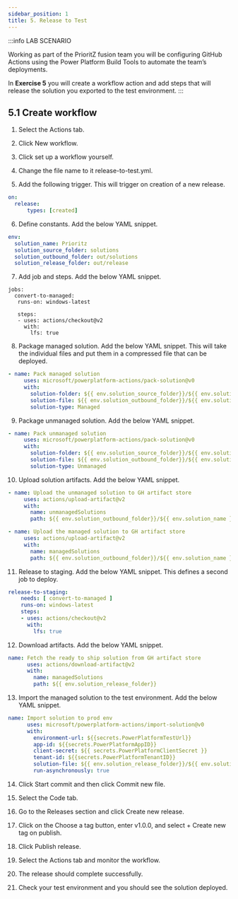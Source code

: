 ```yaml
---
sidebar_position: 1
title: 5. Release to Test
---
```


:::info LAB SCENARIO

Working as part of the PrioritZ fusion team you will be configuring GitHub Actions using the Power Platform Build Tools to automate the team’s deployments.


In **Exercise 5** you will create a workflow action and add steps that will release the solution you exported to the test environment. 
:::

## 5.1 Create workflow

1.	Select the Actions tab.
2.	Click New workflow.
3.	Click set up a workflow yourself.
 

4.	Change the file name to it release-to-test.yml.
5.	Add the following trigger. This will trigger on creation of a new release.
```yaml
on:
  release:
      types: [created] 
```

6.	Define constants. Add the below YAML snippet.

```yaml
env:
  solution_name: Prioritz
  solution_source_folder: solutions
  solution_outbound_folder: out/solutions
  solution_release_folder: out/release
```

7.	Add job and steps. Add the below YAML snippet.
```yaml:
jobs:
  convert-to-managed:
   runs-on: windows-latest
    
   steps:
   - uses: actions/checkout@v2
     with:
       lfs: true
```

8.	Package managed solution. Add the below YAML snippet. This will take the individual files and put them in a compressed file that can be deployed.

```yaml
- name: Pack managed solution
     uses: microsoft/powerplatform-actions/pack-solution@v0
     with:
       solution-folder: ${{ env.solution_source_folder}}/${{ env.solution_name }}
       solution-file: ${{ env.solution_outbound_folder}}/${{ env.solution_name }}_managed.zip
       solution-type: Managed
```

9.	Package unmanaged solution. Add the below YAML snippet.
```yaml
- name: Pack unmanaged solution
     uses: microsoft/powerplatform-actions/pack-solution@v0
     with:
       solution-folder: ${{ env.solution_source_folder}}/${{ env.solution_name }}
       solution-file: ${{ env.solution_outbound_folder}}/${{ env.solution_name }}_unmanaged.zip
       solution-type: Unmanaged
```

10.	Upload solution artifacts. Add the below YAML snippet.
```yaml
- name: Upload the unmanaged solution to GH artifact store
     uses: actions/upload-artifact@v2
     with:
       name: unmanagedSolutions
       path: ${{ env.solution_outbound_folder}}/${{ env.solution_name }}_unmanaged.zip

- name: Upload the managed solution to GH artifact store
     uses: actions/upload-artifact@v2
     with:
       name: managedSolutions
       path: ${{ env.solution_outbound_folder}}/${{ env.solution_name }}_managed.zip 
```


11.	Release to staging. Add the below YAML snippet. This defines a second job to deploy.
```yaml
release-to-staging:
    needs: [ convert-to-managed ]
    runs-on: windows-latest
    steps:
    - uses: actions/checkout@v2
      with:
        lfs: true
```

12.	Download artifacts. Add the below YAML snippet.
```yaml
name: Fetch the ready to ship solution from GH artifact store
      uses: actions/download-artifact@v2
      with:
        name: managedSolutions
        path: ${{ env.solution_release_folder}}
```

13.	Import the managed solution to the test environment. Add the below YAML snippet.
```yaml
name: Import solution to prod env
      uses: microsoft/powerplatform-actions/import-solution@v0
      with:
        environment-url: ${{secrets.PowerPlatformTestUrl}}
        app-id: ${{secrets.PowerPlatformAppID}}
        client-secret: ${{ secrets.PowerPlatformClientSecret }}
        tenant-id: ${{secrets.PowerPlatformTenantID}}
        solution-file: ${{ env.solution_release_folder}}/${{ env.solution_name }}_managed.zip
        run-asynchronously: true
```

14.	Click Start commit and then click Commit new file.


15.	Select the Code tab.
16.	Go to the Releases section and click Create new release.
 

17.	Click on the Choose a tag button, enter v1.0.0, and select + Create new tag on publish.
 

18.	Click Publish release.
19.	Select the Actions tab and monitor the workflow.

20.	The release should complete successfully.
21.	Check your test environment and you should see the solution deployed.

